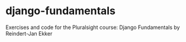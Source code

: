 # django-fundamentals
Exercises and code for the Pluralsight course: Django Fundamentals by Reindert-Jan Ekker
